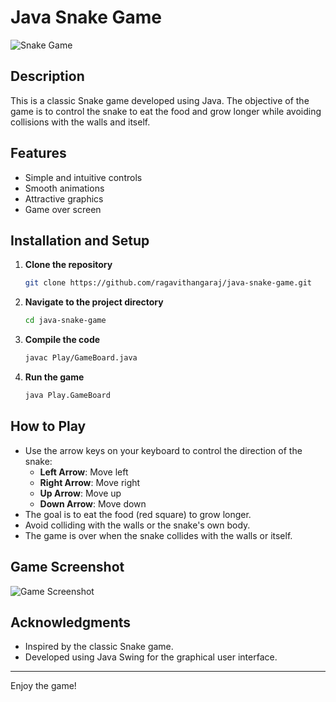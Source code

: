 # Java Snake Game

![Snake Game](https://www.coolmathgames.com/sites/default/files/2023-01/History%20of%20Snake%20Game%20Gameplay.gif)

## Description
This is a classic Snake game developed using Java. The objective of the game is to control the snake to eat the food and grow longer while avoiding collisions with the walls and itself.

## Features
- Simple and intuitive controls
- Smooth animations
- Attractive graphics
- Game over screen

## Installation and Setup

1. **Clone the repository**
    ```sh
    git clone https://github.com/ragavithangaraj/java-snake-game.git
    ```

2. **Navigate to the project directory**
    ```sh
    cd java-snake-game
    ```

3. **Compile the code**
    ```sh
    javac Play/GameBoard.java
    ```

4. **Run the game**
    ```sh
    java Play.GameBoard
    ```

## How to Play
- Use the arrow keys on your keyboard to control the direction of the snake:
  - **Left Arrow**: Move left
  - **Right Arrow**: Move right
  - **Up Arrow**: Move up
  - **Down Arrow**: Move down
- The goal is to eat the food (red square) to grow longer.
- Avoid colliding with the walls or the snake's own body.
- The game is over when the snake collides with the walls or itself.

## Game Screenshot
![Game Screenshot](https://static.vecteezy.com/system/resources/thumbnails/008/367/479/small/game-over-pixel-background-vector.jpg)

## Acknowledgments
- Inspired by the classic Snake game.
- Developed using Java Swing for the graphical user interface.

---

Enjoy the game!
